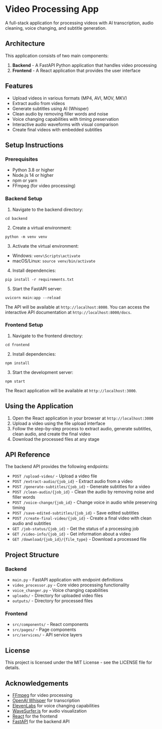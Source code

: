 # Video Processing App

A full-stack application for processing videos with AI transcription, audio cleaning, voice changing, and subtitle generation.

## Architecture

This application consists of two main components:

1. **Backend** - A FastAPI Python application that handles video processing
2. **Frontend** - A React application that provides the user interface

## Features

- Upload videos in various formats (MP4, AVI, MOV, MKV)
- Extract audio from videos
- Generate subtitles using AI (Whisper)
- Clean audio by removing filler words and noise
- Voice changing capabilities with timing preservation
- Interactive audio waveforms with visual comparison
- Create final videos with embedded subtitles

## Setup Instructions

### Prerequisites

- Python 3.8 or higher
- Node.js 14 or higher
- npm or yarn
- FFmpeg (for video processing)

### Backend Setup

1. Navigate to the backend directory:
```
cd backend
```

2. Create a virtual environment:
```
python -m venv venv
```

3. Activate the virtual environment:
- Windows: `venv\Scripts\activate`
- macOS/Linux: `source venv/bin/activate`

4. Install dependencies:
```
pip install -r requirements.txt
```

5. Start the FastAPI server:
```
uvicorn main:app --reload
```

The API will be available at `http://localhost:8000`. You can access the interactive API documentation at `http://localhost:8000/docs`.

### Frontend Setup

1. Navigate to the frontend directory:
```
cd frontend
```

2. Install dependencies:
```
npm install
```

3. Start the development server:
```
npm start
```

The React application will be available at `http://localhost:3000`.

## Using the Application

1. Open the React application in your browser at `http://localhost:3000`
2. Upload a video using the file upload interface
3. Follow the step-by-step process to extract audio, generate subtitles, clean audio, and create the final video
4. Download the processed files at any stage

## API Reference

The backend API provides the following endpoints:

- `POST /upload-video/` - Upload a video file
- `POST /extract-audio/{job_id}` - Extract audio from a video
- `POST /generate-subtitles/{job_id}` - Generate subtitles for a video
- `POST /clean-audio/{job_id}` - Clean the audio by removing noise and filler words
- `POST /voice-change/{job_id}` - Change voice in audio while preserving timing
- `POST /save-edited-subtitles/{job_id}` - Save edited subtitles
- `POST /create-final-video/{job_id}` - Create a final video with clean audio and subtitles
- `GET /job-status/{job_id}` - Get the status of a processing job
- `GET /video-info/{job_id}` - Get information about a video
- `GET /download/{job_id}/{file_type}` - Download a processed file

## Project Structure

### Backend
- `main.py` - FastAPI application with endpoint definitions
- `video_processor.py` - Core video processing functionality
- `voice_changer.py` - Voice changing capabilities 
- `uploads/` - Directory for uploaded video files
- `outputs/` - Directory for processed files

### Frontend
- `src/components/` - React components
- `src/pages/` - Page components
- `src/services/` - API service layers

## License

This project is licensed under the MIT License - see the LICENSE file for details.

## Acknowledgements

- [FFmpeg](https://ffmpeg.org/) for video processing
- [OpenAI Whisper](https://github.com/openai/whisper) for transcription
- [ElevenLabs](https://elevenlabs.io/) for voice changing capabilities
- [WaveSurfer.js](https://wavesurfer-js.org/) for audio visualization
- [React](https://reactjs.org/) for the frontend
- [FastAPI](https://fastapi.tiangolo.com/) for the backend API 